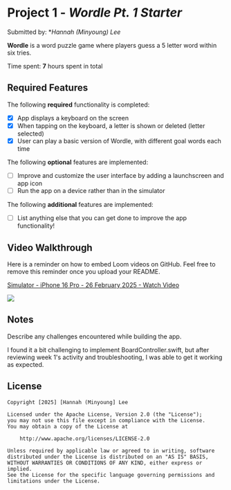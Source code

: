 # Project 1 - *Wordle Pt. 1 Starter*

Submitted by: **Hannah (Minyoung) Lee*

**Wordle** is a word puzzle game where players guess a 5 letter word within six tries.

Time spent: **7** hours spent in total

## Required Features

The following **required** functionality is completed:

- [X] App displays a keyboard on the screen
- [X] When tapping on the keyboard, a letter is shown or deleted (letter selected)
- [X] User can play a basic version of Wordle, with different goal words each time

The following **optional** features are implemented:

- [ ] Improve and customize the user interface by adding a launchscreen and app icon
- [ ] Run the app on a device rather than in the simulator

The following **additional** features are implemented:

- [ ] List anything else that you can get done to improve the app functionality!

## Video Walkthrough

Here is a reminder on how to embed Loom videos on GitHub. Feel free to remove this reminder once you upload your README. 
<div>
    <a href="https://www.loom.com/share/6b1bec03f1694445b4c1e24e96af4f72">
      <p>Simulator - iPhone 16 Pro - 26 February 2025 - Watch Video</p>
    </a>
    <a href="https://www.loom.com/share/6b1bec03f1694445b4c1e24e96af4f72">
      <img style="max-width:300px;" src="https://cdn.loom.com/sessions/thumbnails/6b1bec03f1694445b4c1e24e96af4f72-f9f0f10b156d726f-full-play.gif">
    </a>
  </div>


## Notes

Describe any challenges encountered while building the app.

I found it a bit challenging to implement BoardController.swift, but after reviewing week 1's activity and troubleshooting, I was able to get it working as expected.

## License

    Copyright [2025] [Hannah (Minyoung] Lee

    Licensed under the Apache License, Version 2.0 (the "License");
    you may not use this file except in compliance with the License.
    You may obtain a copy of the License at

        http://www.apache.org/licenses/LICENSE-2.0

    Unless required by applicable law or agreed to in writing, software
    distributed under the License is distributed on an "AS IS" BASIS,
    WITHOUT WARRANTIES OR CONDITIONS OF ANY KIND, either express or implied.
    See the License for the specific language governing permissions and
    limitations under the License.
